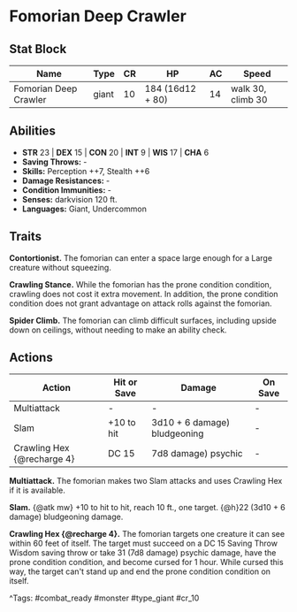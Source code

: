 # Fomorian Deep Crawler

## Stat Block

| Name | Type | CR | HP | AC | Speed |
|------|------|----|----|----|-------|
| Fomorian Deep Crawler | giant | 10 | 184 (16d12 + 80) | 14 | walk 30, climb 30 |

## Abilities

- **STR** 23 | **DEX** 15 | **CON** 20 | **INT** 9 | **WIS** 17 | **CHA** 6
- **Saving Throws:** -  
- **Skills:** Perception ++7, Stealth ++6  
- **Damage Resistances:** -  
- **Condition Immunities:** -  
- **Senses:** darkvision 120 ft.  
- **Languages:** Giant, Undercommon

## Traits

**Contortionist.** The fomorian can enter a space large enough for a Large creature without squeezing.

**Crawling Stance.** While the fomorian has the prone condition condition, crawling does not cost it extra movement. In addition, the prone condition condition does not grant advantage on attack rolls against the fomorian.

**Spider Climb.** The fomorian can climb difficult surfaces, including upside down on ceilings, without needing to make an ability check.


## Actions

| Action | Hit or Save | Damage | On Save |
|--------|--------------|--------|----------|
| Multiattack | - | - | - |
| Slam | +10 to hit | 3d10 + 6 damage) bludgeoning | - |
| Crawling Hex {@recharge 4} | DC 15 | 7d8 damage) psychic | - |

**Multiattack.** The fomorian makes two Slam attacks and uses Crawling Hex if it is available.

**Slam.** {@atk mw} +10 to hit to hit, reach 10 ft., one target. {@h}22 (3d10 + 6 damage) bludgeoning damage.

**Crawling Hex {@recharge 4}.** The fomorian targets one creature it can see within 60 feet of itself. The target must succeed on a DC 15 Saving Throw Wisdom saving throw or take 31 (7d8 damage) psychic damage, have the prone condition condition, and become cursed for 1 hour. While cursed this way, the target can't stand up and end the prone condition condition on itself.


^Tags: #combat_ready #monster #type_giant #cr_10